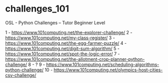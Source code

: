 # challenges_101
OSL - Python Challenges – Tutor Beginner Level

1 - https://www.101computing.net/the-explorer-challenge/
2 - https://www.101computing.net/my-class-register/
3 - https://www.101computing.net/the-egg-farmer-puzzle/
4 - https://www.101computing.net/digit-sum-algorithm/
5 - https://www.101computing.net/spot-the-logic-error/
7 - https://www.101computing.net/the-allotment-crop-planner-python-challenge/
8 - ?
9 - https://www.101computing.net/scheduling-algorithms-python-challenge/
10 - https://www.101computing.net/olympics-host-cities-csv-challenge/
